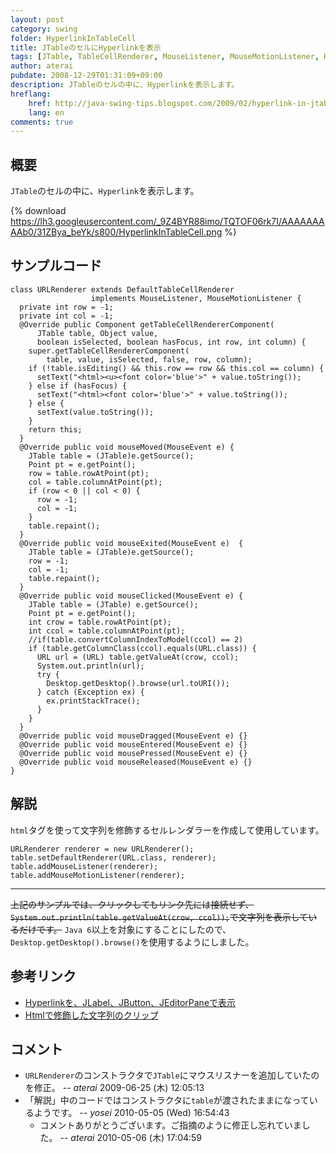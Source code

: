 ```yaml
---
layout: post
category: swing
folder: HyperlinkInTableCell
title: JTableのセルにHyperlinkを表示
tags: [JTable, TableCellRenderer, MouseListener, MouseMotionListener, Html, Desktop]
author: aterai
pubdate: 2008-12-29T01:31:09+09:00
description: JTableのセルの中に、Hyperlinkを表示します。
hreflang:
    href: http://java-swing-tips.blogspot.com/2009/02/hyperlink-in-jtable-cell.html
    lang: en
comments: true
---
```

## 概要
`JTable`のセルの中に、`Hyperlink`を表示します。

{% download https://lh3.googleusercontent.com/_9Z4BYR88imo/TQTOF06rk7I/AAAAAAAAAb0/31ZBya_beYk/s800/HyperlinkInTableCell.png %}

## サンプルコード
<pre class="prettyprint"><code>class URLRenderer extends DefaultTableCellRenderer
                  implements MouseListener, MouseMotionListener {
  private int row = -1;
  private int col = -1;
  @Override public Component getTableCellRendererComponent(
      JTable table, Object value,
      boolean isSelected, boolean hasFocus, int row, int column) {
    super.getTableCellRendererComponent(
        table, value, isSelected, false, row, column);
    if (!table.isEditing() &amp;&amp; this.row == row &amp;&amp; this.col == column) {
      setText("&lt;html&gt;&lt;u&gt;&lt;font color='blue'&gt;" + value.toString());
    } else if (hasFocus) {
      setText("&lt;html&gt;&lt;font color='blue'&gt;" + value.toString());
    } else {
      setText(value.toString());
    }
    return this;
  }
  @Override public void mouseMoved(MouseEvent e) {
    JTable table = (JTable)e.getSource();
    Point pt = e.getPoint();
    row = table.rowAtPoint(pt);
    col = table.columnAtPoint(pt);
    if (row &lt; 0 || col &lt; 0) {
      row = -1;
      col = -1;
    }
    table.repaint();
  }
  @Override public void mouseExited(MouseEvent e)  {
    JTable table = (JTable)e.getSource();
    row = -1;
    col = -1;
    table.repaint();
  }
  @Override public void mouseClicked(MouseEvent e) {
    JTable table = (JTable) e.getSource();
    Point pt = e.getPoint();
    int crow = table.rowAtPoint(pt);
    int ccol = table.columnAtPoint(pt);
    //if(table.convertColumnIndexToModel(ccol) == 2)
    if (table.getColumnClass(ccol).equals(URL.class)) {
      URL url = (URL) table.getValueAt(crow, ccol);
      System.out.println(url);
      try {
        Desktop.getDesktop().browse(url.toURI());
      } catch (Exception ex) {
        ex.printStackTrace();
      }
    }
  }
  @Override public void mouseDragged(MouseEvent e) {}
  @Override public void mouseEntered(MouseEvent e) {}
  @Override public void mousePressed(MouseEvent e) {}
  @Override public void mouseReleased(MouseEvent e) {}
}
</code></pre>

## 解説
`html`タグを使って文字列を修飾するセルレンダラーを作成して使用しています。

<pre class="prettyprint"><code>URLRenderer renderer = new URLRenderer();
table.setDefaultRenderer(URL.class, renderer);
table.addMouseListener(renderer);
table.addMouseMotionListener(renderer);
</code></pre>

- - - -
~~上記のサンプルでは、クリックしてもリンク先には接続せず、`System.out.println(table.getValueAt(crow, ccol));`で文字列を表示しているだけです。~~ `Java 6`以上を対象にすることにしたので、`Desktop.getDesktop().browse()`を使用するようにしました。

## 参考リンク
- [Hyperlinkを、JLabel、JButton、JEditorPaneで表示](http://ateraimemo.com/Swing/HyperlinkLabel.html)
- [Htmlで修飾した文字列のクリップ](http://ateraimemo.com/Swing/ClippedHtmlLabel.html)

<!-- dummy comment line for breaking list -->

## コメント
- `URLRenderer`のコンストラクタで`JTable`にマウスリスナーを追加していたのを修正。 -- *aterai* 2009-06-25 (木) 12:05:13
- 「解説」中のコードではコンストラクタに`table`が渡されたままになっているようです。 -- *yosei* 2010-05-05 (Wed) 16:54:43
    - コメントありがとうございます。ご指摘のように修正し忘れていました。 -- *aterai* 2010-05-06 (木) 17:04:59

<!-- dummy comment line for breaking list -->
